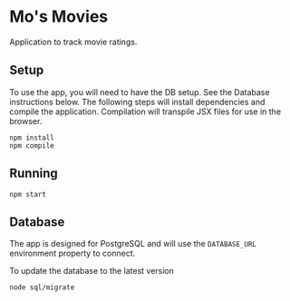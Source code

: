 # Mo's Movies
Application to track movie ratings.

## Setup
To use the app, you will need to have the DB setup. See the Database instructions below. The following steps will install dependencies and compile the application. Compilation will transpile JSX files for use in the browser.

    npm install
    npm compile

## Running

    npm start 

## Database
The app is designed for PostgreSQL and will use the `DATABASE_URL` environment property to connect.

To update the database to the latest version

    node sql/migrate
